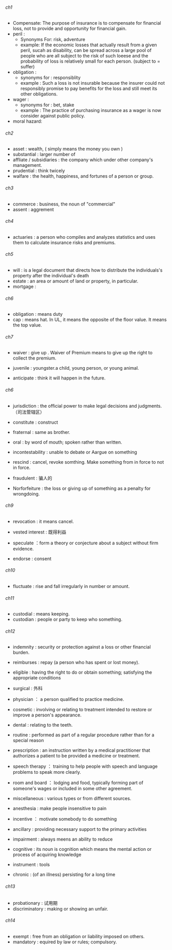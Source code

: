 ###### ch1

- Compensate: The purpose of insurance is to compensate for financial loss, not to provide and opportunity for financial gain.
- peril : 
  - Synonyms For: risk, adventure
  - example: If the economic losses that actually result from a given peril, sucah as disability, can be spread across a large pool of people who are all subject to the risk of such loeese and the probability of loss is relatively small for each person. (subject to = suffer)
- obligation : 
  - synonyms for : responsiblity
  - example : Such a loss is not insurable because the insurer could not responsibly promise to pay benefits for the loss and still meet its other obligations.
- wager : 
  - synonyms for : bet, stake
  - example : The practice of purchasing insurance as a wager is now consider against public policy.
- moral hazard: 

###### ch2

- asset : wealth, ( simply means the money you own )
- substantial : larger number of 
- affliate / subsidiaries : the company which under other company's management. 
- prudential : think twicely 
- walfare : the health, happiness, and fortunes of a person or group.

###### ch3

- commerce : business, the noun of "commercial"
- assent : aggrement

###### ch4

- actuaries : a person who compiles and analyzes statistics and uses them to calculate insurance risks and premiums.

###### ch5

- will : is a legal document that directs how to distribute the individuals's property after the individual's death
- estate : an area or amount of land or property, in particular.
- mortgage : 

###### ch6

- obligation : means duty 
- cap : means hat. In UL, it means the opposite of the floor value. It means the top value. 

###### ch7

- waiver : give up . Waiver of Premium means to give up the right to collect the premium.

- juvenile : youngster.a child, young person, or young animal.

- anticipate : think it will happen in the future.

###### ch6

- jurisdiction : the official power to make legal decisions and judgments.（司法管辖区）

- constitute : construct

- fraternal : same as brother.

- oral : by word of mouth; spoken rather than written.

- incontestability : unable to debate or Aargue on something

- rescind : cancel, revoke somthing. Make something from in force to not in force.

- fraudulent : 骗人的

- Norforfeiture : the loss or giving up of something as a penalty for wrongdoing.

###### ch9

- revocation : it means cancel.

- vested interest : 既得利益

- speculate ：form a theory or conjecture about a subject without firm evidence.

- endorse : consent

###### ch10

- fluctuate : rise and fall irregularly in number or amount.

###### ch11

- custodial : means keeping.
- custodian : people or party to keep who something.

###### ch12

- indemnity : security or protection against a loss or other financial burden.

- reimburses : repay (a person who has spent or lost money).

- eligible : having the right to do or obtain something; satisfying the appropriate conditions

- surgical : 外科

- physician ： a person qualified to practice medicine.

- cosmetic : involving or relating to treatment intended to restore or improve a person's appearance.

- dental :  relating to the teeth.

- routine : performed as part of a regular procedure rather than for a special reason

- prescription : an instruction written by a medical practitioner that authorizes a patient to be provided a medicine or treatment. 

- speech therapy ： training to help people with speech and language problems to speak more clearly.

- room and board ： lodging and food, typically forming part of someone's wages or included in some other agreement.

- miscellaneous : various types or from different sources.

- anesthesia : make people insensitive to pain

- incentive ： motivate somebody to do something

- ancillary : providing necessary support to the primary activities

- impairment : always meens an ability to reduce

- cognitive : its noun is cognition which means the mental action or process of acquiring knowledge

- instrument : tools

- chronic : (of an illness) persisting for a long time

###### ch13

- probationary : 试用期
- discriminatory : making or showing an unfair.

###### ch14

- exempt : free from an obligation or liability imposed on others.
- mandatory : equired by law or rules; compulsory.
